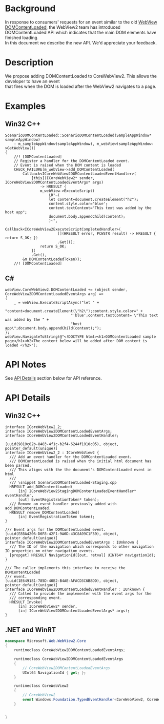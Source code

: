 # Background

In response to consumers' requests for an event similar to the old [WebView DOMContentLoaded](https://docs.microsoft.com/en-us/microsoft-edge/hosting/webview#mswebviewdomcontentloaded), the WebView2 team has introduced DOMContentLoaded API which indicates that the main DOM elements have finished loading.
In this document we describe the new API. We'd appreciate your feedback.

# Description
We propose adding DOMContentLoaded to CoreWebView2. This allows the developer to have an event that fires when the DOM is loaded after the WebView2 navigates to a page.

# Examples
## Win32 C++
```
ScenarioDOMContentLoaded::ScenarioDOMContentLoaded(SampleAppWindow* sampleAppWindow)
    : m_sampleAppWindow(sampleAppWindow), m_webView(sampleAppWindow->GetWebView())
{
    //! [DOMContentLoaded]
    // Register a handler for the DOMContentLoaded event.
    // Event is raised when the DOM content is loaded
    CHECK_FAILURE(m_webView->add_DOMContentLoaded(
        Callback<ICoreWebView2DOMContentLoadedEventHandler>(
            [this](ICoreWebView2* sender, ICoreWebView2DOMContentLoadedEventArgs* args)
                -> HRESULT {
                m_webView->ExecuteScript(
                    LR"~(
                    let content=document.createElement("h2");
                    content.style.color='blue';
                    content.textContent="This text was added by the host app";
                    document.body.appendChild(content);
                    )~",
                    Callback<ICoreWebView2ExecuteScriptCompletedHandler>(
                        [](HRESULT error, PCWSTR result) -> HRESULT { return S_OK; })
                        .Get());
                return S_OK;
            })
            .Get(),
        &m_DOMContentLoadedToken));
    //! [DOMContentLoaded]
```

## C#
```
webView.CoreWebView2.DOMContentLoaded += (object sender, CoreWebView2DOMContentLoadedEventArgs arg) =>
{
    _ = webView.ExecuteScriptAsync("let " +
                              "content=document.createElement(\"h2\");content.style.color=" +
                              "'blue';content.textContent= \"This text was added by the " +
                              "host app\";document.body.appendChild(content);");
};
webView.NavigateToString(@"<!DOCTYPE html><h1>DOMContentLoaded sample page</h1><h2>The content below will be added after DOM content is loaded </h2>");

```

# API Notes

See [API Details](#api-details) section below for API reference.
# API Details

## Win32 C++

```IDL
interface ICoreWebView2_2;
interface ICoreWebView2DOMContentLoadedEventArgs;
interface ICoreWebView2DOMContentLoadedEventHandler;

[uuid(9810c82b-8483-4f1c-b2f4-6244f1010c05), object, pointer_default(unique)]
interface ICoreWebView2_2 : ICoreWebView2 {
  /// Add an event handler for the DOMContentLoaded event.
  /// DOMContentLoaded is raised when the initial html document has been parsed.
  /// This aligns with the the document's DOMContentLoaded event in html
  ///
  /// \snippet ScenarioDOMContentLoaded-Staging.cpp
  HRESULT add_DOMContentLoaded(
      [in] ICoreWebView2StagingDOMContentLoadedEventHandler* eventHandler,
      [out] EventRegistrationToken* token);
  /// Remove an event handler previously added with add_DOMContentLoaded.
  HRESULT remove_DOMContentLoaded(
      [in] EventRegistrationToken token);
}

/// Event args for the DOMContentLoaded event.
[uuid(E8BA4206-D6F8-42F1-9A6D-43C8A99C1F39), object, pointer_default(unique)]
interface ICoreWebView2DOMContentLoadedEventArgs : IUnknown {
  /// The ID of the navigation which corresponds to other navigation ID properties on other navigation events.
  [propget] HRESULT NavigationId([out, retval] UINT64* navigationId);
}

/// The caller implements this interface to receive the DOMContentLoaded
/// event.
[uuid(1E649181-785D-40B2-B4AE-AFACD3C6B8DD), object, pointer_default(unique)]
interface ICoreWebView2DOMContentLoadedEventHandler : IUnknown {
  /// Called to provide the implementer with the event args for the
  /// corresponding event.
  HRESULT Invoke(
      [in] ICoreWebView2* sender,
      [in] ICoreWebView2DOMContentLoadedEventArgs* args);
}
```

## .NET and WinRT

```c#
namespace Microsoft.Web.WebView2.Core
{
    runtimeclass CoreWebView2DOMContentLoadedEventArgs;

    runtimeclass CoreWebView2DOMContentLoadedEventArgs
    {
        // CoreWebView2DOMContentLoadedEventArgs
        UInt64 NavigationId { get; };
    }

    runtimeclass CoreWebView2
    {
        // CoreWebView2
        event Windows.Foundation.TypedEventHandler<CoreWebView2, CoreWebView2DOMContentLoadedEventArgs> DOMContentLoaded;
    }


}
```
